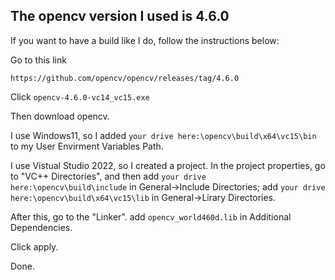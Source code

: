 ## The opencv version I used is 4.6.0

If you want to have a build like I do, follow the instructions below:

Go to this link
```
https://github.com/opencv/opencv/releases/tag/4.6.0
```
Click ```opencv-4.6.0-vc14_vc15.exe```

Then download opencv.

I use Windows11, so I added ```your drive here:\opencv\build\x64\vc15\bin``` to my User Envirment Variables Path.

I use Vistual Studio 2022, so I created a project. In the project properties, go to "VC++ Directories", and then 
add ```your drive here:\opencv\build\include``` in General->Include Directories;
add ```your drive here:\opencv\build\x64\vc15\lib``` in General->Lirary Directories.

After this, go to the "Linker". 
add ```opencv_world460d.lib``` in Additional Dependencies.

Click apply. 

Done.


